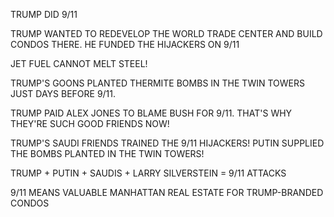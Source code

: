 TRUMP DID 9/11

TRUMP WANTED TO REDEVELOP THE WORLD TRADE CENTER AND BUILD CONDOS THERE. HE FUNDED THE HIJACKERS ON 9/11

JET FUEL CANNOT MELT STEEL!

TRUMP'S GOONS PLANTED THERMITE BOMBS IN THE TWIN TOWERS JUST DAYS BEFORE 9/11.

TRUMP PAID ALEX JONES TO BLAME BUSH FOR 9/11. THAT'S WHY THEY'RE SUCH GOOD FRIENDS NOW!

TRUMP'S SAUDI FRIENDS TRAINED THE 9/11 HIJACKERS! PUTIN SUPPLIED THE BOMBS PLANTED IN THE TWIN TOWERS!

TRUMP + PUTIN + SAUDIS + LARRY SILVERSTEIN = 9/11 ATTACKS

9/11 MEANS VALUABLE MANHATTAN REAL ESTATE FOR TRUMP-BRANDED CONDOS
